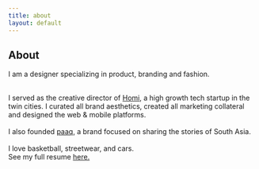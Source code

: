 ```yaml
---
title: about
layout: default
---
```


<body class="about">
  <section class="standard">
    <div class="container">
      <h1 class="heading">About</h1>
      <p class="subheading">I am a designer specializing in product, branding and fashion.<br>
        <div><br> I served as the creative director of <a href="https://homi.io/" target="_blank">Homi</a>, a high growth tech startup in the twin cities. I curated
          all brand aesthetics, created all marketing collateral and designed the web & mobile platforms.<br>
          <div><br>I also founded <a href="https://paaq.co/" target="_blank">paaq</a>, a brand focused on sharing the stories of South Asia. <br>
            <div><br>I love basketball, streetwear, and cars.</div>
            <div class="bumpdown">
              <div>See my full resume <a href="https://www.dropbox.com/s/lh1anwee3eaho9i/Product%20Design%20resume.pdf?dl=0" target="_blank">here.</a></div>
            </div>
          </div>
        </div>
      </p>
    </div>
  </section>
</body>